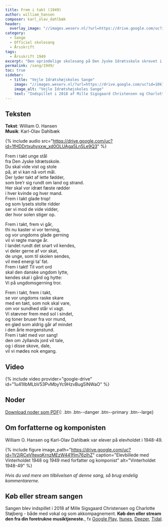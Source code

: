 ```yaml
---
title: Frem i takt (1949)
author: william_hansen
composer: karl_olav_dahlbæk
header:
  overlay_image: "//images.weserv.nl/?url=https://drive.google.com/uc?id=1-i-QnYpwJvU9SjMASBFL01D1XmvngE-C&w=2000&a=attention"
category:
  - Sange
  - Officiel skolesang
  - Årsskrift
tags:
  - Årsskrift 1949
excerpt: "Den oprindelige skolesang på Den Jyske Idrætsskole skrevet i 1949 af William O. Hansen og Karl-Olav Dahlbæk."
permalink: /sang/1949/
toc: true
sidebar:
  - title: "Vejle Idrætshøjskoles Sange"
    image: "//images.weserv.nl/?url=https://drive.google.com/uc?id=10k7zuB8CRXnnKxBye_kIzKdBnO5uKGwi&w=300&a=attention&t=square"
    image_alt: "Vejle Idrætshøjskoles Sange"
    text: "Indspillet i 2018 af Mille Sigsgaard Christensen og Charlotte Støjberg. **Køb den eller stream den fra din foretrukne musiktjeneste.**"
---
```


## Teksten

**Tekst**: William O. Hansen  
**Musik**: Karl-Olav Dahlbæk

{% include audio src="https://drive.google.com/uc?id=1fHDDrtxuhyxxw_xd0OLUAga5Ln5Le9Q3" %}

Frem i takt unge stål  
fra Den Jyske Idrætsskole.  
Du skal vide vist og stole  
på, at vi kan nå vort mål.  
Der lyder takt af lette fødder,  
som bre’r sig rundt om land og strand.  
Her skal vor idræt fæste rødder  
i hver kvinde og hver mand.  
Frem i takt glade trop!  
og som lysets stolte ridder  
ser vi mod de vide vidder,  
der hvor solen stiger op.

Frem i takt, frem vi går,  
thi nu kaster vi vor terning,  
og vor ungdoms glade gerning  
vil vi røgte mange år.  
I landet rundt det snart vil kendes,  
vi deler gerne af vor skat,  
de unge, som til skolen sendes,  
vil med energi ta’ fat.  
Frem i takt! Til vort ord  
skal den danske ungdom lytte,  
kendes skal i gård og hytte:  
Vi på ungdomsgerning tror.

Frem i takt, frem i takt,  
se vor ungdoms raske skare  
med en takt, som nok skal vare,  
om vor sundhed står vi vagt.  
Vi stævner frem med sol i sindet,  
og toner bruser fra vor mund,  
en glød som aldrig går af mindet  
i den årle morgenstund.  
Frem i takt med vor sang!  
den om Jyllands jord vil tale,  
og i disse skove, dale,  
vil vi mødes nok engang.

## Video

{% include video provider="google-drive" id="1u41lIbMLbV53PvMbyYc9HzvBug5lNWaO" %}

## Noder

[<i class='far fa-file-pdf'></i> Download noder som PDF](https://drive.google.com/uc?id=1-WnldtjlnqypqrP9v3Xsq39cWkdG-Zdj){: .btn .btn--danger .btn--primary .btn--large}

## Om forfatterne og komponisten

William O. Hansen og Karl-Olav Dahlbæk var elever på elevholdet i 1948-49.

{% include figure image_path="https://drive.google.com/uc?id=1V2jRCeVItexqKrnzMEzW441fIm76zIhZ" caption="Elevbillede med Vinterholdet 1948 og 1949 med forfatter og komponist" alt="Vinterholdet 1948-49" %}

_Hvis du ved mere om tilblivelsen af denne sang, så brug endelig kommentarerne._

## Køb eller stream sangen

Sangen blev indspillet i 2018 af Mille Sigsgaard Christensen og Charlotte Støjberg - både med vokal og som akkompagnement. **Køb den eller stream den fra din foretrukne musiktjeneste.**, fx [Google Play](https://play.google.com/music/listen#/album/Birdaib4zktzgwthhtd4uxlafta), [Itunes](https://itunes.apple.com/album/-/id1444457441), [Deezer](https://www.deezer.com/da/album/79792202), [Tidal](https://listen.tidal.com/album/99556066).
